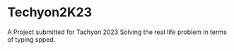 # Techyon2K23
A Project submitted for Tachyon 2023
Solving the real life problem in terms of typing spped.
